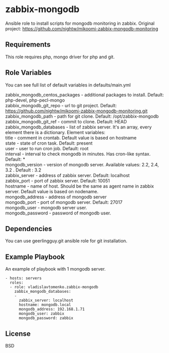 zabbix-mongodb
=========

Ansible role to install scripts for mongodb monitoring in zabbix. Original project: https://github.com/nightw/mikoomi-zabbix-mongodb-monitoring

Requirements
------------

This role requires php, mongo driver for php and git.

Role Variables
--------------

You can see full list of default variables in defaults/main.yml

zabbix_mongodb_centos_packages - additional packages to install. Default: php-devel, php-pecl-mongo <br /> 
zabbix_mongodb_git_repo - url to git project. Default: https://github.com/nightw/mikoomi-zabbix-mongodb-monitoring.git <br /> 
zabbix_mongodb_path - path for git clone. Default: /opt/zabbix-mongodb <br /> 
zabbix_mongodb_git_ref - commit to clone. Default: HEAD <br />
zabbix_mongodb_databases - list of zabbix server. It's an array, every element there is a dictionary. Element variables: <br />
  title - comment in crontab. Default value is based on hostname <br />
  state - state of cron task. Default: present <br />
  user - user to run cron job. Default: root <br />
  interval - interval to check mongodb in minutes. Has cron-like syntax. Default: * <br />
  mongodb_version - version of mongodb server. Available values: 2.2, 2.4, 3.2 . Default : 3.2 <br />
  zabbix_server - address of zabbix server. Default: localhost <br />
  zabbix_port - port of zabbix server. Default: 10051 <br />
  hostname - name of host. Should be the same as agent name in zabbix server. Default value is based on nodename. <br />
  mongodb_address - address of mongodb server <br />
  mongodb_port - port of mongodb server. Default: 27017 <br />
  mongodb_user - mongodb server user. <br />
  mongodb_password - password of mongodb user. <br />
  
  


Dependencies
------------

You can use geerlingguy.git ansible role for git installation.

Example Playbook
----------------

An example of playbook with 1 mongodb server.

    - hosts: servers
      roles:
      - role: vladislavtomenko.zabbix-mongodb
        zabbix_mongodb_databases:
        -
          zabbix_server: localhost
          hostname: mongodb.local
          mongodb_address: 192.168.1.71
          mongodb_user: zabbix
          mongodb_password: zabbix

License
-------

BSD

